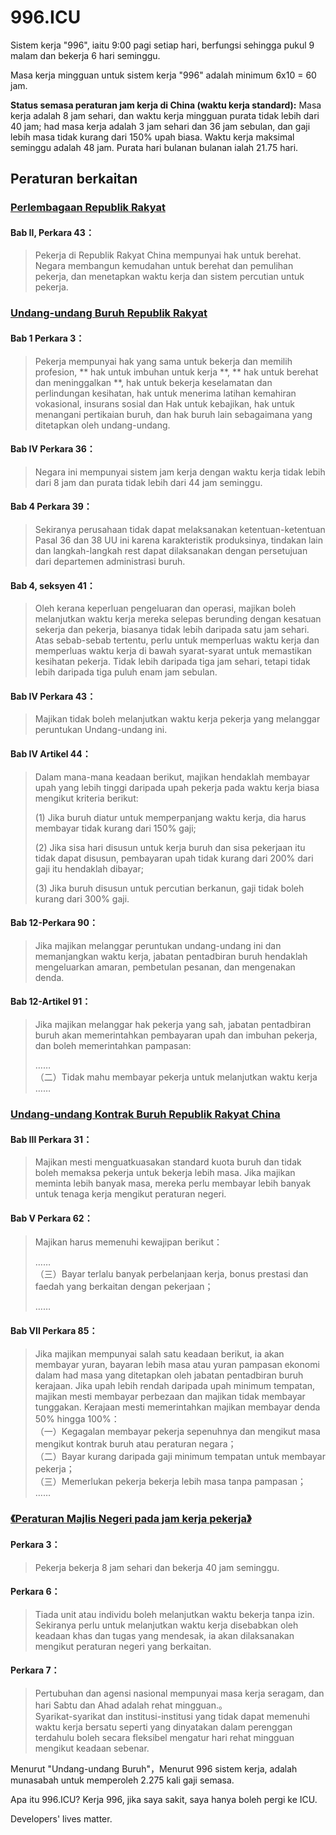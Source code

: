 996.ICU
===
Sistem kerja "996", iaitu 9:00 pagi setiap hari, berfungsi sehingga pukul 9 malam dan bekerja 6 hari seminggu.

 Masa kerja mingguan untuk sistem kerja "996" adalah minimum 6x10 = 60 jam.

 **Status semasa peraturan jam kerja di China (waktu kerja standard):**
Masa kerja adalah 8 jam sehari, dan waktu kerja mingguan purata tidak lebih dari 40 jam; had masa kerja adalah 3 jam sehari dan 36 jam sebulan, dan gaji lebih masa tidak kurang dari 150% upah biasa. Waktu kerja maksimal seminggu adalah 48 jam. Purata hari bulanan bulanan ialah 21.75 hari. 

 ## Peraturan berkaitan

 ### [Perlembagaan Republik Rakyat](http://www.npc.gov.cn/npc/xinwen/2018-03/22/content_2052489.htm)

 #### Bab II, Perkara 43：

 > Pekerja di Republik Rakyat China mempunyai hak untuk berehat.
> Negara membangun kemudahan untuk berehat dan pemulihan pekerja, dan menetapkan waktu kerja dan sistem percutian untuk pekerja. 
 ### [Undang-undang Buruh Republik Rakyat](http://www.npc.gov.cn/npc/xinwen/2019-01/07/content_2070261.htm)

 #### Bab 1 Perkara 3：
> Pekerja mempunyai hak yang sama untuk bekerja dan memilih profesion, ** hak untuk imbuhan untuk kerja **, ** hak untuk berehat dan meninggalkan **, hak untuk bekerja keselamatan dan perlindungan kesihatan, hak untuk menerima latihan kemahiran vokasional, insurans sosial dan Hak untuk kebajikan, hak untuk menangani pertikaian buruh, dan hak buruh lain sebagaimana yang ditetapkan oleh undang-undang.

 #### Bab IV Perkara 36：  
 >
> Negara ini mempunyai sistem jam kerja dengan waktu kerja tidak lebih dari 8 jam dan purata tidak lebih dari 44 jam seminggu.

 #### Bab 4 Perkara 39：  
 >
> Sekiranya perusahaan tidak dapat melaksanakan ketentuan-ketentuan Pasal 36 dan 38 UU ini karena karakteristik produksinya, tindakan lain dan langkah-langkah rest dapat dilaksanakan dengan persetujuan dari departemen administrasi buruh.

 #### Bab 4, seksyen 41：    
> Oleh kerana keperluan pengeluaran dan operasi, majikan boleh melanjutkan waktu kerja mereka selepas berunding dengan kesatuan sekerja dan pekerja, biasanya tidak lebih daripada satu jam sehari. Atas sebab-sebab tertentu, perlu untuk memperluas waktu kerja dan memperluas waktu kerja di bawah syarat-syarat untuk memastikan kesihatan pekerja. Tidak lebih daripada tiga jam sehari, tetapi tidak lebih daripada tiga puluh enam jam sebulan.

 #### Bab IV Perkara 43：  
> Majikan tidak boleh melanjutkan waktu kerja pekerja yang melanggar peruntukan Undang-undang ini.

 #### Bab IV Artikel 44：  
> Dalam mana-mana keadaan berikut, majikan hendaklah membayar upah yang lebih tinggi daripada upah pekerja pada waktu kerja biasa mengikut kriteria berikut:
>
> (1) Jika buruh diatur untuk memperpanjang waktu kerja, dia harus membayar tidak kurang dari 150% gaji;
>
> (2) Jika sisa hari disusun untuk kerja buruh dan sisa pekerjaan itu tidak dapat disusun, pembayaran upah tidak kurang dari 200% dari gaji itu hendaklah dibayar;
>
> (3) Jika buruh disusun untuk percutian berkanun, gaji tidak boleh kurang dari 300% gaji.

 #### Bab 12-Perkara 90：  
> Jika majikan melanggar peruntukan undang-undang ini dan memanjangkan waktu kerja, jabatan pentadbiran buruh hendaklah mengeluarkan amaran, pembetulan pesanan, dan mengenakan denda.
 #### Bab 12-Artikel 91：  
> Jika majikan melanggar hak pekerja yang sah, jabatan pentadbiran buruh akan memerintahkan pembayaran upah dan imbuhan pekerja, dan boleh memerintahkan pampasan:
>
>  ……  
>  （二）Tidak mahu membayar pekerja untuk melanjutkan waktu kerja 
>  ……  
>
 ### [Undang-undang Kontrak Buruh Republik Rakyat China](http://www.npc.gov.cn/wxzl/gongbao/2013-04/15/content_1811058.htm)
 #### Bab III Perkara 31：
> Majikan mesti menguatkuasakan standard kuota buruh dan tidak boleh memaksa pekerja untuk bekerja lebih masa. Jika majikan meminta lebih banyak masa, mereka perlu membayar lebih banyak untuk tenaga kerja mengikut peraturan negeri.

 #### Bab V Perkara 62：
> Majikan harus memenuhi kewajipan berikut：
>
> ……  
> （三）Bayar terlalu banyak perbelanjaan kerja, bonus prestasi dan faedah yang berkaitan dengan pekerjaan；  
>
> ……  

 #### Bab VII Perkara 85：
> Jika majikan mempunyai salah satu keadaan berikut, ia akan membayar yuran, bayaran lebih masa atau yuran pampasan ekonomi dalam had masa yang ditetapkan oleh jabatan pentadbiran buruh kerajaan. Jika upah lebih rendah daripada upah minimum tempatan, majikan mesti membayar perbezaan dan majikan tidak membayar tunggakan. Kerajaan mesti memerintahkan majikan membayar denda 50% hingga 100%：  
>  （一）Kegagalan membayar pekerja sepenuhnya dan mengikut masa mengikut kontrak buruh atau peraturan negara；  
>  （二）Bayar kurang daripada gaji minimum tempatan untuk membayar pekerja；  
>  （三）Memerlukan pekerja bekerja lebih masa tanpa pampasan；  
……  
 ### [《Peraturan Majlis Negeri pada jam kerja pekerja》](http://www.mohrss.gov.cn/SYrlzyhshbzb/zcfg/flfg/xzfg/201604/t20160412_237909.html)
 #### Perkara 3：
> Pekerja bekerja 8 jam sehari dan bekerja 40 jam seminggu.
 #### Perkara 6：
> Tiada unit atau individu boleh melanjutkan waktu bekerja tanpa izin. Sekiranya perlu untuk melanjutkan waktu kerja disebabkan oleh keadaan khas dan tugas yang mendesak, ia akan dilaksanakan mengikut peraturan negeri yang berkaitan.
 #### Perkara 7：
> Pertubuhan dan agensi nasional mempunyai masa kerja seragam, dan hari Sabtu dan Ahad adalah rehat mingguan.。  
> Syarikat-syarikat dan institusi-institusi yang tidak dapat memenuhi waktu kerja bersatu seperti yang dinyatakan dalam perenggan terdahulu boleh secara fleksibel mengatur hari rehat mingguan mengikut keadaan sebenar.

 Menurut "Undang-undang Buruh"，Menurut 996 sistem kerja, adalah munasabah untuk memperoleh 2.275 kali gaji semasa.
 
 Apa itu 996.ICU? Kerja 996, jika saya sakit, saya hanya boleh pergi ke ICU.
 
 Developers' lives matter.
